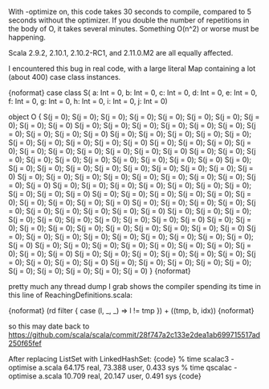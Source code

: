 With -optimize on, this code takes 30 seconds to compile, compared to 5 seconds without the optimizer. If you double the number of repetitions in the body of O, it takes several minutes. Something O(n^2) or worse must be happening.

Scala 2.9.2, 2.10.1, 2.10.2-RC1, and 2.11.0.M2 are all equally affected.

I encountered this bug in real code, with a large literal Map containing a lot (about 400) case class instances.

{noformat}
case class S(
  a: Int = 0, b: Int = 0, c: Int = 0, d: Int = 0, e: Int = 0,
  f: Int = 0, g: Int = 0, h: Int = 0, i: Int = 0, j: Int = 0)

object O {
  S(j = 0); S(j = 0); S(j = 0); S(j = 0); S(j = 0); S(j = 0); S(j = 0); S(j = 0); S(j = 0); S(j = 0)
  S(j = 0); S(j = 0); S(j = 0); S(j = 0); S(j = 0); S(j = 0); S(j = 0); S(j = 0); S(j = 0); S(j = 0)
  S(j = 0); S(j = 0); S(j = 0); S(j = 0); S(j = 0); S(j = 0); S(j = 0); S(j = 0); S(j = 0); S(j = 0)
  S(j = 0); S(j = 0); S(j = 0); S(j = 0); S(j = 0); S(j = 0); S(j = 0); S(j = 0); S(j = 0); S(j = 0)
  S(j = 0); S(j = 0); S(j = 0); S(j = 0); S(j = 0); S(j = 0); S(j = 0); S(j = 0); S(j = 0); S(j = 0)
  S(j = 0); S(j = 0); S(j = 0); S(j = 0); S(j = 0); S(j = 0); S(j = 0); S(j = 0); S(j = 0); S(j = 0)
  S(j = 0); S(j = 0); S(j = 0); S(j = 0); S(j = 0); S(j = 0); S(j = 0); S(j = 0); S(j = 0); S(j = 0)
  S(j = 0); S(j = 0); S(j = 0); S(j = 0); S(j = 0); S(j = 0); S(j = 0); S(j = 0); S(j = 0); S(j = 0)
  S(j = 0); S(j = 0); S(j = 0); S(j = 0); S(j = 0); S(j = 0); S(j = 0); S(j = 0); S(j = 0); S(j = 0)
  S(j = 0); S(j = 0); S(j = 0); S(j = 0); S(j = 0); S(j = 0); S(j = 0); S(j = 0); S(j = 0); S(j = 0)
  S(j = 0); S(j = 0); S(j = 0); S(j = 0); S(j = 0); S(j = 0); S(j = 0); S(j = 0); S(j = 0); S(j = 0)
  S(j = 0); S(j = 0); S(j = 0); S(j = 0); S(j = 0); S(j = 0); S(j = 0); S(j = 0); S(j = 0); S(j = 0)
  S(j = 0); S(j = 0); S(j = 0); S(j = 0); S(j = 0); S(j = 0); S(j = 0); S(j = 0); S(j = 0); S(j = 0)
  S(j = 0); S(j = 0); S(j = 0); S(j = 0); S(j = 0); S(j = 0); S(j = 0); S(j = 0); S(j = 0); S(j = 0)
  S(j = 0); S(j = 0); S(j = 0); S(j = 0); S(j = 0); S(j = 0); S(j = 0); S(j = 0); S(j = 0); S(j = 0)
  S(j = 0); S(j = 0); S(j = 0); S(j = 0); S(j = 0); S(j = 0); S(j = 0); S(j = 0); S(j = 0); S(j = 0)
}
{noformat}

pretty much any thread dump I grab shows the compiler spending its time in this line of ReachingDefinitions.scala:

{noformat}
      (rd filter { case (l, _, _) => l != tmp }) + ((tmp, b, idx))
{noformat}

so this may date back to https://github.com/scala/scala/commit/28f747a2c133e2dea1ab699715517ad250f65fef

After replacing ListSet with LinkedHashSet:
{code}
% time scalac3 -optimise a.scala
64.175 real, 73.388 user, 0.433 sys
% time qscalac -optimise a.scala
10.709 real, 20.147 user, 0.491 sys
{code}
